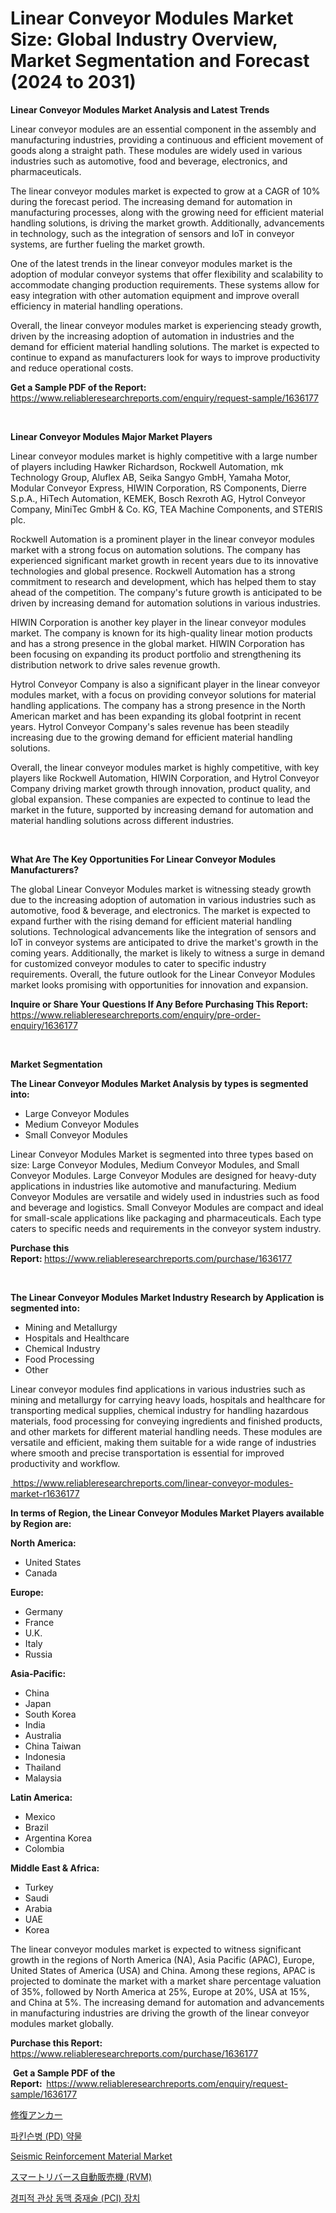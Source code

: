 <p><h1>Linear Conveyor Modules Market Size: Global Industry Overview, Market Segmentation and Forecast (2024 to 2031)</h1></p><p><strong>Linear Conveyor Modules Market Analysis and Latest Trends</strong></p>
<p><p>Linear conveyor modules are an essential component in the assembly and manufacturing industries, providing a continuous and efficient movement of goods along a straight path. These modules are widely used in various industries such as automotive, food and beverage, electronics, and pharmaceuticals.</p><p>The linear conveyor modules market is expected to grow at a CAGR of 10% during the forecast period. The increasing demand for automation in manufacturing processes, along with the growing need for efficient material handling solutions, is driving the market growth. Additionally, advancements in technology, such as the integration of sensors and IoT in conveyor systems, are further fueling the market growth.</p><p>One of the latest trends in the linear conveyor modules market is the adoption of modular conveyor systems that offer flexibility and scalability to accommodate changing production requirements. These systems allow for easy integration with other automation equipment and improve overall efficiency in material handling operations.</p><p>Overall, the linear conveyor modules market is experiencing steady growth, driven by the increasing adoption of automation in industries and the demand for efficient material handling solutions. The market is expected to continue to expand as manufacturers look for ways to improve productivity and reduce operational costs.</p></p>
<p><strong>Get a Sample PDF of the Report:&nbsp;</strong> <a href="https://www.reliableresearchreports.com/enquiry/request-sample/1636177">https://www.reliableresearchreports.com/enquiry/request-sample/1636177</a></p>
<p>&nbsp;</p>
<p><strong>Linear Conveyor Modules Major Market Players</strong></p>
<p><p>Linear conveyor modules market is highly competitive with a large number of players including Hawker Richardson, Rockwell Automation, mk Technology Group, Aluflex AB, Seika Sangyo GmbH, Yamaha Motor, Modular Conveyor Express, HIWIN Corporation, RS Components, Dierre S.p.A., HiTech Automation, KEMEK, Bosch Rexroth AG, Hytrol Conveyor Company, MiniTec GmbH & Co. KG, TEA Machine Components, and STERIS plc.</p><p>Rockwell Automation is a prominent player in the linear conveyor modules market with a strong focus on automation solutions. The company has experienced significant market growth in recent years due to its innovative technologies and global presence. Rockwell Automation has a strong commitment to research and development, which has helped them to stay ahead of the competition. The company's future growth is anticipated to be driven by increasing demand for automation solutions in various industries.</p><p>HIWIN Corporation is another key player in the linear conveyor modules market. The company is known for its high-quality linear motion products and has a strong presence in the global market. HIWIN Corporation has been focusing on expanding its product portfolio and strengthening its distribution network to drive sales revenue growth.</p><p>Hytrol Conveyor Company is also a significant player in the linear conveyor modules market, with a focus on providing conveyor solutions for material handling applications. The company has a strong presence in the North American market and has been expanding its global footprint in recent years. Hytrol Conveyor Company's sales revenue has been steadily increasing due to the growing demand for efficient material handling solutions.</p><p>Overall, the linear conveyor modules market is highly competitive, with key players like Rockwell Automation, HIWIN Corporation, and Hytrol Conveyor Company driving market growth through innovation, product quality, and global expansion. These companies are expected to continue to lead the market in the future, supported by increasing demand for automation and material handling solutions across different industries.</p></p>
<p>&nbsp;</p>
<p><strong>What Are The Key Opportunities For Linear Conveyor Modules Manufacturers?</strong></p>
<p><p>The global Linear Conveyor Modules market is witnessing steady growth due to the increasing adoption of automation in various industries such as automotive, food & beverage, and electronics. The market is expected to expand further with the rising demand for efficient material handling solutions. Technological advancements like the integration of sensors and IoT in conveyor systems are anticipated to drive the market's growth in the coming years. Additionally, the market is likely to witness a surge in demand for customized conveyor modules to cater to specific industry requirements. Overall, the future outlook for the Linear Conveyor Modules market looks promising with opportunities for innovation and expansion.</p></p>
<p><strong>Inquire or Share Your Questions If Any Before Purchasing This Report:</strong> <a href="https://www.reliableresearchreports.com/enquiry/pre-order-enquiry/1636177">https://www.reliableresearchreports.com/enquiry/pre-order-enquiry/1636177</a></p>
<p>&nbsp;</p>
<p><strong>Market Segmentation</strong></p>
<p><strong>The Linear Conveyor Modules Market Analysis by types is segmented into:</strong></p>
<p><ul><li>Large Conveyor Modules</li><li>Medium Conveyor Modules</li><li>Small Conveyor Modules</li></ul></p>
<p><p>Linear Conveyor Modules Market is segmented into three types based on size: Large Conveyor Modules, Medium Conveyor Modules, and Small Conveyor Modules. Large Conveyor Modules are designed for heavy-duty applications in industries like automotive and manufacturing. Medium Conveyor Modules are versatile and widely used in industries such as food and beverage and logistics. Small Conveyor Modules are compact and ideal for small-scale applications like packaging and pharmaceuticals. Each type caters to specific needs and requirements in the conveyor system industry.</p></p>
<p><strong>Purchase this Report:&nbsp;</strong><a href="https://www.reliableresearchreports.com/purchase/1636177">https://www.reliableresearchreports.com/purchase/1636177</a></p>
<p>&nbsp;</p>
<p><strong>The Linear Conveyor Modules Market Industry Research by Application is segmented into:</strong></p>
<p><ul><li>Mining and Metallurgy</li><li>Hospitals and Healthcare</li><li>Chemical Industry</li><li>Food Processing</li><li>Other</li></ul></p>
<p><p>Linear conveyor modules find applications in various industries such as mining and metallurgy for carrying heavy loads, hospitals and healthcare for transporting medical supplies, chemical industry for handling hazardous materials, food processing for conveying ingredients and finished products, and other markets for different material handling needs. These modules are versatile and efficient, making them suitable for a wide range of industries where smooth and precise transportation is essential for improved productivity and workflow.</p></p>
<p><a href="https://www.reliableresearchreports.com/linear-conveyor-modules-market-r1636177">&nbsp;https://www.reliableresearchreports.com/linear-conveyor-modules-market-r1636177</a></p>
<p><strong>In terms of Region, the Linear Conveyor Modules Market Players available by Region are:</strong></p>
<p>
    <p> <strong> North America: </strong>
        <ul>
            <li>United States</li>
            <li>Canada</li>
        </ul>
        </p> 
    <p> <strong> Europe: </strong>
        <ul>
            <li>Germany</li>
            <li>France</li>
            <li>U.K.</li>
            <li>Italy</li>
            <li>Russia</li>
        </ul>
        </p> 
    <p> <strong> Asia-Pacific: </strong>
        <ul>
            <li>China</li>
            <li>Japan</li>
            <li>South Korea</li>
            <li>India</li>
            <li>Australia</li>
            <li>China Taiwan</li>
            <li>Indonesia</li>
            <li>Thailand</li>
            <li>Malaysia</li>
        </ul>
        </p> 
    <p> <strong> Latin America: </strong>
        <ul>
            <li>Mexico</li>
            <li>Brazil</li>
            <li>Argentina Korea</li>
            <li>Colombia</li>
        </ul>
        </p> 
    <p> <strong> Middle East & Africa: </strong>
        <ul>
            <li>Turkey</li>
            <li>Saudi</li>
            <li>Arabia</li>
            <li>UAE</li>
            <li>Korea</li>
        </ul>
    </p>
    </p>
<p><p>The linear conveyor modules market is expected to witness significant growth in the regions of North America (NA), Asia Pacific (APAC), Europe, United States of America (USA) and China. Among these regions, APAC is projected to dominate the market with a market share percentage valuation of 35%, followed by North America at 25%, Europe at 20%, USA at 15%, and China at 5%. The increasing demand for automation and advancements in manufacturing industries are driving the growth of the linear conveyor modules market globally.</p></p>
<p><strong>Purchase this Report: </strong><a href="https://www.reliableresearchreports.com/purchase/1636177">https://www.reliableresearchreports.com/purchase/1636177</a></p>
<p>&nbsp;<strong>Get a Sample PDF of the Report:&nbsp;&nbsp;</strong><a href="https://www.reliableresearchreports.com/enquiry/request-sample/1636177">https://www.reliableresearchreports.com/enquiry/request-sample/1636177</a></p>
<p><strong></strong></p>
<p><p><a href="https://github.com/LenoraKris2023/Market-Research-Report-List-1/blob/main/871826092234.md">修復アンカー</a></p><p><a href="https://github.com/PhilToryphy7876567/Market-Research-Report-List-1/blob/main/508567485008.md">파킨슨병 (PD) 약물</a></p><p><a href="https://github.com/RosemarieLeffler2023/Market-Research-Report-List-1/blob/main/seismic-reinforcement-material-market.md">Seismic Reinforcement Material Market</a></p><p><a href="https://github.com/Fatimaklein1/Market-Research-Report-List-1/blob/main/628993292232.md">スマートリバース自動販売機 (RVM)</a></p><p><a href="https://github.com/solomonbode85/Market-Research-Report-List-1/blob/main/115397385009.md">경피적 관상 동맥 중재술 (PCI) 장치</a></p></p>